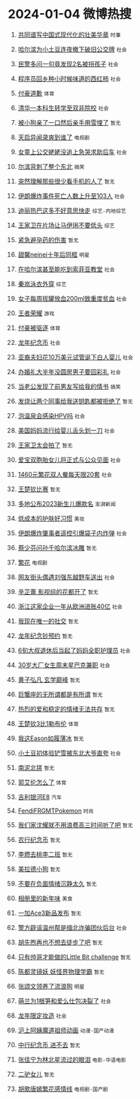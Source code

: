 # 2024-01-04 微博热搜 
1. [共同谱写中国式现代化的壮美华章](https://m.weibo.cn/search?containerid=100103type%3D1%26t%3D10%26q%3D%23%E5%85%B1%E5%90%8C%E8%B0%B1%E5%86%99%E4%B8%AD%E5%9B%BD%E5%BC%8F%E7%8E%B0%E4%BB%A3%E5%8C%96%E7%9A%84%E5%A3%AE%E7%BE%8E%E5%8D%8E%E7%AB%A0%23&stream_entry_id=51&isnewpage=1&extparam=seat%3D1%26cate%3D10103%26stream_entry_id%3D51%26q%3D%2523%25E5%2585%25B1%25E5%2590%258C%25E8%25B0%25B1%25E5%2586%2599%25E4%25B8%25AD%25E5%259B%25BD%25E5%25BC%258F%25E7%258E%25B0%25E4%25BB%25A3%25E5%258C%2596%25E7%259A%2584%25E5%25A3%25AE%25E7%25BE%258E%25E5%258D%258E%25E7%25AB%25A0%2523%26dgr%3D0%26c_type%3D51%26pos%3D0%26filter_type%3Drealtimehot%26display_time%3D1704316809%26pre_seqid%3D170431680978602673266) `时事` 

2. [哈尔滨为小土豆连夜撤下破旧公交牌](https://m.weibo.cn/search?containerid=100103type%3D1%26t%3D10%26q%3D%23%E5%93%88%E5%B0%94%E6%BB%A8%E4%B8%BA%E5%B0%8F%E5%9C%9F%E8%B1%86%E8%BF%9E%E5%A4%9C%E6%92%A4%E4%B8%8B%E7%A0%B4%E6%97%A7%E5%85%AC%E4%BA%A4%E7%89%8C%23&stream_entry_id=31&isnewpage=1&extparam=seat%3D1%26cate%3D5001%26realpos%3D1%26band_rank%3D1%26lcate%3D5001%26stream_entry_id%3D31%26dgr%3D0%26q%3D%2523%25E5%2593%2588%25E5%25B0%2594%25E6%25BB%25A8%25E4%25B8%25BA%25E5%25B0%258F%25E5%259C%259F%25E8%25B1%2586%25E8%25BF%259E%25E5%25A4%259C%25E6%2592%25A4%25E4%25B8%258B%25E7%25A0%25B4%25E6%2597%25A7%25E5%2585%25AC%25E4%25BA%25A4%25E7%2589%258C%2523%26pos%3D0%26c_type%3D31%26flag%3D32768%26filter_type%3Drealtimehot%26display_time%3D1704316809%26pre_seqid%3D170431680978602673266) `社会` 

3. [民警多问一句竟发现2名被拐孩子](https://m.weibo.cn/search?containerid=100103type%3D1%26t%3D10%26q%3D%23%E6%B0%91%E8%AD%A6%E5%A4%9A%E9%97%AE%E4%B8%80%E5%8F%A5%E7%AB%9F%E5%8F%91%E7%8E%B02%E5%90%8D%E8%A2%AB%E6%8B%90%E5%AD%A9%E5%AD%90%23&stream_entry_id=31&isnewpage=1&extparam=seat%3D1%26cate%3D5001%26realpos%3D2%26band_rank%3D2%26lcate%3D5001%26stream_entry_id%3D31%26dgr%3D0%26q%3D%2523%25E6%25B0%2591%25E8%25AD%25A6%25E5%25A4%259A%25E9%2597%25AE%25E4%25B8%2580%25E5%258F%25A5%25E7%25AB%259F%25E5%258F%2591%25E7%258E%25B02%25E5%2590%258D%25E8%25A2%25AB%25E6%258B%2590%25E5%25AD%25A9%25E5%25AD%2590%2523%26pos%3D1%26c_type%3D31%26flag%3D2%26filter_type%3Drealtimehot%26display_time%3D1704316809%26pre_seqid%3D170431680978602673266) `社会` 

4. [程序员回乡种小时候味道的西红柿](https://m.weibo.cn/search?containerid=100103type%3D1%26t%3D10%26q%3D%23%E7%A8%8B%E5%BA%8F%E5%91%98%E5%9B%9E%E4%B9%A1%E7%A7%8D%E5%B0%8F%E6%97%B6%E5%80%99%E5%91%B3%E9%81%93%E7%9A%84%E8%A5%BF%E7%BA%A2%E6%9F%BF%23&stream_entry_id=31&isnewpage=1&extparam=seat%3D1%26cate%3D5001%26realpos%3D3%26band_rank%3D3%26lcate%3D5001%26stream_entry_id%3D31%26dgr%3D0%26q%3D%2523%25E7%25A8%258B%25E5%25BA%258F%25E5%2591%2598%25E5%259B%259E%25E4%25B9%25A1%25E7%25A7%258D%25E5%25B0%258F%25E6%2597%25B6%25E5%2580%2599%25E5%2591%25B3%25E9%2581%2593%25E7%259A%2584%25E8%25A5%25BF%25E7%25BA%25A2%25E6%259F%25BF%2523%26pos%3D2%26c_type%3D31%26flag%3D0%26filter_type%3Drealtimehot%26display_time%3D1704316809%26pre_seqid%3D170431680978602673266) `社会` 

5. [付豪道歉](https://m.weibo.cn/search?containerid=100103type%3D1%26t%3D10%26q%3D%23%E4%BB%98%E8%B1%AA%E9%81%93%E6%AD%89%23&stream_entry_id=31&isnewpage=1&extparam=seat%3D1%26cate%3D5001%26realpos%3D4%26band_rank%3D4%26lcate%3D5001%26stream_entry_id%3D31%26dgr%3D0%26q%3D%2523%25E4%25BB%2598%25E8%25B1%25AA%25E9%2581%2593%25E6%25AD%2589%2523%26pos%3D3%26c_type%3D31%26flag%3D2%26filter_type%3Drealtimehot%26display_time%3D1704316809%26pre_seqid%3D170431680978602673266) `体育` 

6. [清华一本科生转学至双非院校](https://m.weibo.cn/search?containerid=100103type%3D1%26t%3D10%26q%3D%23%E6%B8%85%E5%8D%8E%E4%B8%80%E6%9C%AC%E7%A7%91%E7%94%9F%E8%BD%AC%E5%AD%A6%E8%87%B3%E5%8F%8C%E9%9D%9E%E9%99%A2%E6%A0%A1%23&stream_entry_id=31&isnewpage=1&extparam=seat%3D1%26cate%3D5001%26realpos%3D5%26band_rank%3D5%26lcate%3D5001%26stream_entry_id%3D31%26dgr%3D0%26q%3D%2523%25E6%25B8%2585%25E5%258D%258E%25E4%25B8%2580%25E6%259C%25AC%25E7%25A7%2591%25E7%2594%259F%25E8%25BD%25AC%25E5%25AD%25A6%25E8%2587%25B3%25E5%258F%258C%25E9%259D%259E%25E9%2599%25A2%25E6%25A0%25A1%2523%26pos%3D4%26c_type%3D31%26flag%3D2%26filter_type%3Drealtimehot%26display_time%3D1704316809%26pre_seqid%3D170431680978602673266) `社会` 

7. [被小狗亲了一口然后亲手用雪埋了](https://m.weibo.cn/search?containerid=100103type%3D1%26t%3D10%26q%3D%E8%A2%AB%E5%B0%8F%E7%8B%97%E4%BA%B2%E4%BA%86%E4%B8%80%E5%8F%A3%E7%84%B6%E5%90%8E%E4%BA%B2%E6%89%8B%E7%94%A8%E9%9B%AA%E5%9F%8B%E4%BA%86&stream_entry_id=31&isnewpage=1&extparam=seat%3D1%26cate%3D5001%26realpos%3D6%26band_rank%3D6%26lcate%3D5001%26stream_entry_id%3D31%26dgr%3D0%26q%3D%25E8%25A2%25AB%25E5%25B0%258F%25E7%258B%2597%25E4%25BA%25B2%25E4%25BA%2586%25E4%25B8%2580%25E5%258F%25A3%25E7%2584%25B6%25E5%2590%258E%25E4%25BA%25B2%25E6%2589%258B%25E7%2594%25A8%25E9%259B%25AA%25E5%259F%258B%25E4%25BA%2586%26pos%3D5%26c_type%3D31%26flag%3D2%26filter_type%3Drealtimehot%26display_time%3D1704316809%26pre_seqid%3D170431680978602673266) `暂无` 

8. [天启异闻录爽到谁了](https://m.weibo.cn/search?containerid=100103type%3D1%26t%3D10%26q%3D%23%E5%A4%A9%E5%90%AF%E5%BC%82%E9%97%BB%E5%BD%95%E7%88%BD%E5%88%B0%E8%B0%81%E4%BA%86%23&stream_entry_id=31&isnewpage=1&extparam=seat%3D1%26cate%3D5001%26q%3D%2523%25E5%25A4%25A9%25E5%2590%25AF%25E5%25BC%2582%25E9%2597%25BB%25E5%25BD%2595%25E7%2588%25BD%25E5%2588%25B0%25E8%25B0%2581%25E4%25BA%2586%2523%26band_rank%3D7%26adid%3D218053%26topic_ad%3D1%26lcate%3D5001%26stream_entry_id%3D31%26is_ad_pos%3D1%26dgr%3D0%26c_type%3D31%26pos%3D6%26filter_type%3Drealtimehot%26display_time%3D1704316809%26pre_seqid%3D170431680978602673266) `电视剧` 

9. [女童上公交姥姥没追上急哭求助后车](https://m.weibo.cn/search?containerid=100103type%3D1%26t%3D10%26q%3D%23%E5%A5%B3%E7%AB%A5%E4%B8%8A%E5%85%AC%E4%BA%A4%E5%A7%A5%E5%A7%A5%E6%B2%A1%E8%BF%BD%E4%B8%8A%E6%80%A5%E5%93%AD%E6%B1%82%E5%8A%A9%E5%90%8E%E8%BD%A6%23&stream_entry_id=31&isnewpage=1&extparam=seat%3D1%26cate%3D5001%26realpos%3D7%26band_rank%3D7%26lcate%3D5001%26stream_entry_id%3D31%26dgr%3D0%26q%3D%2523%25E5%25A5%25B3%25E7%25AB%25A5%25E4%25B8%258A%25E5%2585%25AC%25E4%25BA%25A4%25E5%25A7%25A5%25E5%25A7%25A5%25E6%25B2%25A1%25E8%25BF%25BD%25E4%25B8%258A%25E6%2580%25A5%25E5%2593%25AD%25E6%25B1%2582%25E5%258A%25A9%25E5%2590%258E%25E8%25BD%25A6%2523%26pos%3D7%26c_type%3D31%26flag%3D32768%26filter_type%3Drealtimehot%26display_time%3D1704316809%26pre_seqid%3D170431680978602673266) `社会` 

10. [尔滨背刺了整个东北](https://m.weibo.cn/search?containerid=100103type%3D1%26t%3D10%26q%3D%23%E5%B0%94%E6%BB%A8%E8%83%8C%E5%88%BA%E4%BA%86%E6%95%B4%E4%B8%AA%E4%B8%9C%E5%8C%97%23&stream_entry_id=31&isnewpage=1&extparam=seat%3D1%26cate%3D5001%26realpos%3D8%26band_rank%3D8%26lcate%3D5001%26stream_entry_id%3D31%26dgr%3D0%26q%3D%2523%25E5%25B0%2594%25E6%25BB%25A8%25E8%2583%258C%25E5%2588%25BA%25E4%25BA%2586%25E6%2595%25B4%25E4%25B8%25AA%25E4%25B8%259C%25E5%258C%2597%2523%26pos%3D8%26c_type%3D31%26flag%3D2%26filter_type%3Drealtimehot%26display_time%3D1704316809%26pre_seqid%3D170431680978602673266) `搞笑` 

11. [突然理解那些很少看手机的人了](https://m.weibo.cn/search?containerid=100103type%3D1%26t%3D10%26q%3D%E7%AA%81%E7%84%B6%E7%90%86%E8%A7%A3%E9%82%A3%E4%BA%9B%E5%BE%88%E5%B0%91%E7%9C%8B%E6%89%8B%E6%9C%BA%E7%9A%84%E4%BA%BA%E4%BA%86&stream_entry_id=31&isnewpage=1&extparam=seat%3D1%26cate%3D5001%26realpos%3D9%26band_rank%3D9%26lcate%3D5001%26stream_entry_id%3D31%26dgr%3D0%26q%3D%25E7%25AA%2581%25E7%2584%25B6%25E7%2590%2586%25E8%25A7%25A3%25E9%2582%25A3%25E4%25BA%259B%25E5%25BE%2588%25E5%25B0%2591%25E7%259C%258B%25E6%2589%258B%25E6%259C%25BA%25E7%259A%2584%25E4%25BA%25BA%25E4%25BA%2586%26pos%3D9%26c_type%3D31%26flag%3D2%26filter_type%3Drealtimehot%26display_time%3D1704316809%26pre_seqid%3D170431680978602673266) `暂无` 

12. [伊朗爆炸事件死亡人数上升至103人](https://m.weibo.cn/search?containerid=100103type%3D1%26t%3D10%26q%3D%23%E4%BC%8A%E6%9C%97%E7%88%86%E7%82%B8%E4%BA%8B%E4%BB%B6%E6%AD%BB%E4%BA%A1%E4%BA%BA%E6%95%B0%E4%B8%8A%E5%8D%87%E8%87%B3103%E4%BA%BA%23&stream_entry_id=31&isnewpage=1&extparam=seat%3D1%26cate%3D5001%26realpos%3D10%26band_rank%3D10%26lcate%3D5001%26stream_entry_id%3D31%26dgr%3D0%26q%3D%2523%25E4%25BC%258A%25E6%259C%2597%25E7%2588%2586%25E7%2582%25B8%25E4%25BA%258B%25E4%25BB%25B6%25E6%25AD%25BB%25E4%25BA%25A1%25E4%25BA%25BA%25E6%2595%25B0%25E4%25B8%258A%25E5%258D%2587%25E8%2587%25B3103%25E4%25BA%25BA%2523%26pos%3D10%26c_type%3D31%26flag%3D0%26filter_type%3Drealtimehot%26display_time%3D1704316809%26pre_seqid%3D170431680978602673266) `社会` 

13. [迪丽热巴这多不好意思快走](https://m.weibo.cn/search?containerid=100103type%3D1%26t%3D10%26q%3D%E8%BF%AA%E4%B8%BD%E7%83%AD%E5%B7%B4%E8%BF%99%E5%A4%9A%E4%B8%8D%E5%A5%BD%E6%84%8F%E6%80%9D%E5%BF%AB%E8%B5%B0&stream_entry_id=31&isnewpage=1&extparam=seat%3D1%26cate%3D5001%26realpos%3D11%26band_rank%3D11%26lcate%3D5001%26stream_entry_id%3D31%26dgr%3D0%26q%3D%25E8%25BF%25AA%25E4%25B8%25BD%25E7%2583%25AD%25E5%25B7%25B4%25E8%25BF%2599%25E5%25A4%259A%25E4%25B8%258D%25E5%25A5%25BD%25E6%2584%258F%25E6%2580%259D%25E5%25BF%25AB%25E8%25B5%25B0%26pos%3D11%26c_type%3D31%26flag%3D2%26filter_type%3Drealtimehot%26display_time%3D1704316809%26pre_seqid%3D170431680978602673266) `综艺-内地综艺` 

14. [王家卫在片场让马伊琍不要低头](https://m.weibo.cn/search?containerid=100103type%3D1%26t%3D10%26q%3D%23%E7%8E%8B%E5%AE%B6%E5%8D%AB%E5%9C%A8%E7%89%87%E5%9C%BA%E8%AE%A9%E9%A9%AC%E4%BC%8A%E7%90%8D%E4%B8%8D%E8%A6%81%E4%BD%8E%E5%A4%B4%23&stream_entry_id=31&isnewpage=1&extparam=seat%3D1%26cate%3D5001%26realpos%3D12%26band_rank%3D12%26lcate%3D5001%26stream_entry_id%3D31%26dgr%3D0%26q%3D%2523%25E7%258E%258B%25E5%25AE%25B6%25E5%258D%25AB%25E5%259C%25A8%25E7%2589%2587%25E5%259C%25BA%25E8%25AE%25A9%25E9%25A9%25AC%25E4%25BC%258A%25E7%2590%258D%25E4%25B8%258D%25E8%25A6%2581%25E4%25BD%258E%25E5%25A4%25B4%2523%26pos%3D12%26c_type%3D31%26flag%3D0%26filter_type%3Drealtimehot%26display_time%3D1704316809%26pre_seqid%3D170431680978602673266) `综艺` 

15. [紧急避孕药的伤害](https://m.weibo.cn/search?containerid=100103type%3D1%26t%3D10%26q%3D%E7%B4%A7%E6%80%A5%E9%81%BF%E5%AD%95%E8%8D%AF%E7%9A%84%E4%BC%A4%E5%AE%B3&stream_entry_id=31&isnewpage=1&extparam=seat%3D1%26cate%3D5001%26realpos%3D13%26band_rank%3D13%26lcate%3D5001%26stream_entry_id%3D31%26dgr%3D0%26q%3D%25E7%25B4%25A7%25E6%2580%25A5%25E9%2581%25BF%25E5%25AD%2595%25E8%258D%25AF%25E7%259A%2584%25E4%25BC%25A4%25E5%25AE%25B3%26pos%3D13%26c_type%3D31%26flag%3D0%26filter_type%3Drealtimehot%26display_time%3D1704316809%26pre_seqid%3D170431680978602673266) `暂无` 

16. [甜馨neinei十年后同框](https://m.weibo.cn/search?containerid=100103type%3D1%26t%3D10%26q%3D%23%E7%94%9C%E9%A6%A8neinei%E5%8D%81%E5%B9%B4%E5%90%8E%E5%90%8C%E6%A1%86%23&stream_entry_id=31&isnewpage=1&extparam=seat%3D1%26cate%3D5001%26realpos%3D14%26band_rank%3D14%26lcate%3D5001%26stream_entry_id%3D31%26dgr%3D0%26q%3D%2523%25E7%2594%259C%25E9%25A6%25A8neinei%25E5%258D%2581%25E5%25B9%25B4%25E5%2590%258E%25E5%2590%258C%25E6%25A1%2586%2523%26pos%3D14%26c_type%3D31%26flag%3D0%26filter_type%3Drealtimehot%26display_time%3D1704316809%26pre_seqid%3D170431680978602673266) `明星` 

17. [在哈尔滨甚至能吃到索菲亚教堂](https://m.weibo.cn/search?containerid=100103type%3D1%26t%3D10%26q%3D%23%E5%9C%A8%E5%93%88%E5%B0%94%E6%BB%A8%E7%94%9A%E8%87%B3%E8%83%BD%E5%90%83%E5%88%B0%E7%B4%A2%E8%8F%B2%E4%BA%9A%E6%95%99%E5%A0%82%23&stream_entry_id=31&isnewpage=1&extparam=seat%3D1%26cate%3D5001%26realpos%3D15%26band_rank%3D15%26lcate%3D5001%26stream_entry_id%3D31%26dgr%3D0%26q%3D%2523%25E5%259C%25A8%25E5%2593%2588%25E5%25B0%2594%25E6%25BB%25A8%25E7%2594%259A%25E8%2587%25B3%25E8%2583%25BD%25E5%2590%2583%25E5%2588%25B0%25E7%25B4%25A2%25E8%258F%25B2%25E4%25BA%259A%25E6%2595%2599%25E5%25A0%2582%2523%26pos%3D15%26c_type%3D31%26flag%3D0%26filter_type%3Drealtimehot%26display_time%3D1704316809%26pre_seqid%3D170431680978602673266) `社会` 

18. [秦岚泳衣外穿](https://m.weibo.cn/search?containerid=100103type%3D1%26t%3D10%26q%3D%23%E7%A7%A6%E5%B2%9A%E6%B3%B3%E8%A1%A3%E5%A4%96%E7%A9%BF%23&stream_entry_id=31&isnewpage=1&extparam=seat%3D1%26cate%3D5001%26realpos%3D16%26band_rank%3D16%26lcate%3D5001%26stream_entry_id%3D31%26dgr%3D0%26q%3D%2523%25E7%25A7%25A6%25E5%25B2%259A%25E6%25B3%25B3%25E8%25A1%25A3%25E5%25A4%2596%25E7%25A9%25BF%2523%26pos%3D16%26c_type%3D31%26flag%3D0%26filter_type%3Drealtimehot%26display_time%3D1704316809%26pre_seqid%3D170431680978602673266) `综艺` 

19. [女子每周拔罐放血200ml致重度贫血](https://m.weibo.cn/search?containerid=100103type%3D1%26t%3D10%26q%3D%23%E5%A5%B3%E5%AD%90%E6%AF%8F%E5%91%A8%E6%8B%94%E7%BD%90%E6%94%BE%E8%A1%80200ml%E8%87%B4%E9%87%8D%E5%BA%A6%E8%B4%AB%E8%A1%80%23&stream_entry_id=31&isnewpage=1&extparam=seat%3D1%26cate%3D5001%26realpos%3D17%26band_rank%3D17%26lcate%3D5001%26stream_entry_id%3D31%26dgr%3D0%26q%3D%2523%25E5%25A5%25B3%25E5%25AD%2590%25E6%25AF%258F%25E5%2591%25A8%25E6%258B%2594%25E7%25BD%2590%25E6%2594%25BE%25E8%25A1%2580200ml%25E8%2587%25B4%25E9%2587%258D%25E5%25BA%25A6%25E8%25B4%25AB%25E8%25A1%2580%2523%26pos%3D17%26c_type%3D31%26flag%3D0%26filter_type%3Drealtimehot%26display_time%3D1704316809%26pre_seqid%3D170431680978602673266) `社会` 

20. [王者荣耀](https://m.weibo.cn/search?containerid=100103type%3D1%26t%3D10%26q%3D%E7%8E%8B%E8%80%85%E8%8D%A3%E8%80%80&stream_entry_id=31&isnewpage=1&extparam=seat%3D1%26cate%3D5001%26realpos%3D18%26band_rank%3D18%26lcate%3D5001%26stream_entry_id%3D31%26dgr%3D0%26q%3D%25E7%258E%258B%25E8%2580%2585%25E8%258D%25A3%25E8%2580%2580%26pos%3D18%26c_type%3D31%26flag%3D0%26filter_type%3Drealtimehot%26display_time%3D1704316809%26pre_seqid%3D170431680978602673266) `游戏` 

21. [付豪被驱逐](https://m.weibo.cn/search?containerid=100103type%3D1%26t%3D10%26q%3D%23%E4%BB%98%E8%B1%AA%E8%A2%AB%E9%A9%B1%E9%80%90%23&stream_entry_id=31&isnewpage=1&extparam=seat%3D1%26cate%3D5001%26realpos%3D19%26band_rank%3D19%26lcate%3D5001%26stream_entry_id%3D31%26dgr%3D0%26q%3D%2523%25E4%25BB%2598%25E8%25B1%25AA%25E8%25A2%25AB%25E9%25A9%25B1%25E9%2580%2590%2523%26pos%3D19%26c_type%3D31%26flag%3D0%26filter_type%3Drealtimehot%26display_time%3D1704316809%26pre_seqid%3D170431680978602673266) `体育` 

22. [龙年纪念币](https://m.weibo.cn/search?containerid=100103type%3D1%26t%3D10%26q%3D%E9%BE%99%E5%B9%B4%E7%BA%AA%E5%BF%B5%E5%B8%81&stream_entry_id=31&isnewpage=1&extparam=seat%3D1%26cate%3D5001%26realpos%3D20%26band_rank%3D20%26lcate%3D5001%26stream_entry_id%3D31%26dgr%3D0%26q%3D%25E9%25BE%2599%25E5%25B9%25B4%25E7%25BA%25AA%25E5%25BF%25B5%25E5%25B8%2581%26pos%3D20%26c_type%3D31%26flag%3D0%26filter_type%3Drealtimehot%26display_time%3D1704316809%26pre_seqid%3D170431680978602673266) `社会` 

23. [亚裔夫妇花10万美元试管诞下白人婴儿](https://m.weibo.cn/search?containerid=100103type%3D1%26t%3D10%26q%3D%23%E4%BA%9A%E8%A3%94%E5%A4%AB%E5%A6%87%E8%8A%B110%E4%B8%87%E7%BE%8E%E5%85%83%E8%AF%95%E7%AE%A1%E8%AF%9E%E4%B8%8B%E7%99%BD%E4%BA%BA%E5%A9%B4%E5%84%BF%23&stream_entry_id=31&isnewpage=1&extparam=seat%3D1%26cate%3D5001%26realpos%3D21%26band_rank%3D21%26lcate%3D5001%26stream_entry_id%3D31%26dgr%3D0%26q%3D%2523%25E4%25BA%259A%25E8%25A3%2594%25E5%25A4%25AB%25E5%25A6%2587%25E8%258A%25B110%25E4%25B8%2587%25E7%25BE%258E%25E5%2585%2583%25E8%25AF%2595%25E7%25AE%25A1%25E8%25AF%259E%25E4%25B8%258B%25E7%2599%25BD%25E4%25BA%25BA%25E5%25A9%25B4%25E5%2584%25BF%2523%26pos%3D21%26c_type%3D31%26flag%3D0%26filter_type%3Drealtimehot%26display_time%3D1704316809%26pre_seqid%3D170431680978602673266) `社会` 

24. [办婚礼大半年没圆房男子要回彩礼](https://m.weibo.cn/search?containerid=100103type%3D1%26t%3D10%26q%3D%23%E5%8A%9E%E5%A9%9A%E7%A4%BC%E5%A4%A7%E5%8D%8A%E5%B9%B4%E6%B2%A1%E5%9C%86%E6%88%BF%E7%94%B7%E5%AD%90%E8%A6%81%E5%9B%9E%E5%BD%A9%E7%A4%BC%23&stream_entry_id=31&isnewpage=1&extparam=seat%3D1%26cate%3D5001%26realpos%3D22%26band_rank%3D22%26lcate%3D5001%26stream_entry_id%3D31%26dgr%3D0%26q%3D%2523%25E5%258A%259E%25E5%25A9%259A%25E7%25A4%25BC%25E5%25A4%25A7%25E5%258D%258A%25E5%25B9%25B4%25E6%25B2%25A1%25E5%259C%2586%25E6%2588%25BF%25E7%2594%25B7%25E5%25AD%2590%25E8%25A6%2581%25E5%259B%259E%25E5%25BD%25A9%25E7%25A4%25BC%2523%26pos%3D22%26c_type%3D31%26flag%3D1%26filter_type%3Drealtimehot%26display_time%3D1704316809%26pre_seqid%3D170431680978602673266) `社会` 

25. [当老公发现了前男友写给我的情书](https://m.weibo.cn/search?containerid=100103type%3D1%26t%3D10%26q%3D%23%E5%BD%93%E8%80%81%E5%85%AC%E5%8F%91%E7%8E%B0%E4%BA%86%E5%89%8D%E7%94%B7%E5%8F%8B%E5%86%99%E7%BB%99%E6%88%91%E7%9A%84%E6%83%85%E4%B9%A6%23&stream_entry_id=31&isnewpage=1&extparam=seat%3D1%26cate%3D5001%26realpos%3D23%26band_rank%3D23%26lcate%3D5001%26stream_entry_id%3D31%26dgr%3D0%26q%3D%2523%25E5%25BD%2593%25E8%2580%2581%25E5%2585%25AC%25E5%258F%2591%25E7%258E%25B0%25E4%25BA%2586%25E5%2589%258D%25E7%2594%25B7%25E5%258F%258B%25E5%2586%2599%25E7%25BB%2599%25E6%2588%2591%25E7%259A%2584%25E6%2583%2585%25E4%25B9%25A6%2523%26pos%3D23%26c_type%3D31%26flag%3D0%26filter_type%3Drealtimehot%26display_time%3D1704316809%26pre_seqid%3D170431680978602673266) `搞笑` 

26. [发烧让两个同事给我送钥匙都被拒绝了](https://m.weibo.cn/search?containerid=100103type%3D1%26t%3D10%26q%3D%E5%8F%91%E7%83%A7%E8%AE%A9%E4%B8%A4%E4%B8%AA%E5%90%8C%E4%BA%8B%E7%BB%99%E6%88%91%E9%80%81%E9%92%A5%E5%8C%99%E9%83%BD%E8%A2%AB%E6%8B%92%E7%BB%9D%E4%BA%86&stream_entry_id=31&isnewpage=1&extparam=seat%3D1%26cate%3D5001%26realpos%3D24%26band_rank%3D24%26lcate%3D5001%26stream_entry_id%3D31%26dgr%3D0%26q%3D%25E5%258F%2591%25E7%2583%25A7%25E8%25AE%25A9%25E4%25B8%25A4%25E4%25B8%25AA%25E5%2590%258C%25E4%25BA%258B%25E7%25BB%2599%25E6%2588%2591%25E9%2580%2581%25E9%2592%25A5%25E5%258C%2599%25E9%2583%25BD%25E8%25A2%25AB%25E6%258B%2592%25E7%25BB%259D%25E4%25BA%2586%26pos%3D24%26c_type%3D31%26flag%3D0%26filter_type%3Drealtimehot%26display_time%3D1704316809%26pre_seqid%3D170431680978602673266) `暂无` 

27. [泡温泉会感染HPV吗](https://m.weibo.cn/search?containerid=100103type%3D1%26t%3D10%26q%3D%23%E6%B3%A1%E6%B8%A9%E6%B3%89%E4%BC%9A%E6%84%9F%E6%9F%93HPV%E5%90%97%23&stream_entry_id=31&isnewpage=1&extparam=seat%3D1%26cate%3D5001%26realpos%3D25%26band_rank%3D25%26lcate%3D5001%26stream_entry_id%3D31%26dgr%3D0%26q%3D%2523%25E6%25B3%25A1%25E6%25B8%25A9%25E6%25B3%2589%25E4%25BC%259A%25E6%2584%259F%25E6%259F%2593HPV%25E5%2590%2597%2523%26pos%3D25%26c_type%3D31%26flag%3D0%26filter_type%3Drealtimehot%26display_time%3D1704316809%26pre_seqid%3D170431680978602673266) `社会` 

28. [美国妈妈流行给婴儿舌头划一刀](https://m.weibo.cn/search?containerid=100103type%3D1%26t%3D10%26q%3D%23%E7%BE%8E%E5%9B%BD%E5%A6%88%E5%A6%88%E6%B5%81%E8%A1%8C%E7%BB%99%E5%A9%B4%E5%84%BF%E8%88%8C%E5%A4%B4%E5%88%92%E4%B8%80%E5%88%80%23&stream_entry_id=31&isnewpage=1&extparam=seat%3D1%26cate%3D5001%26realpos%3D26%26band_rank%3D26%26lcate%3D5001%26stream_entry_id%3D31%26dgr%3D0%26q%3D%2523%25E7%25BE%258E%25E5%259B%25BD%25E5%25A6%2588%25E5%25A6%2588%25E6%25B5%2581%25E8%25A1%258C%25E7%25BB%2599%25E5%25A9%25B4%25E5%2584%25BF%25E8%2588%258C%25E5%25A4%25B4%25E5%2588%2592%25E4%25B8%2580%25E5%2588%2580%2523%26pos%3D26%26c_type%3D31%26flag%3D0%26filter_type%3Drealtimehot%26display_time%3D1704316809%26pre_seqid%3D170431680978602673266) `社会` 

29. [王家卫太会拍了](https://m.weibo.cn/search?containerid=100103type%3D1%26t%3D10%26q%3D%E7%8E%8B%E5%AE%B6%E5%8D%AB%E5%A4%AA%E4%BC%9A%E6%8B%8D%E4%BA%86&stream_entry_id=31&isnewpage=1&extparam=seat%3D1%26cate%3D5001%26realpos%3D27%26band_rank%3D27%26lcate%3D5001%26stream_entry_id%3D31%26dgr%3D0%26q%3D%25E7%258E%258B%25E5%25AE%25B6%25E5%258D%25AB%25E5%25A4%25AA%25E4%25BC%259A%25E6%258B%258D%25E4%25BA%2586%26pos%3D27%26c_type%3D31%26flag%3D0%26filter_type%3Drealtimehot%26display_time%3D1704316809%26pre_seqid%3D170431680978602673266) `暂无` 

30. [爱宝双胞胎女儿将正式与公众见面](https://m.weibo.cn/search?containerid=100103type%3D1%26t%3D10%26q%3D%23%E7%88%B1%E5%AE%9D%E5%8F%8C%E8%83%9E%E8%83%8E%E5%A5%B3%E5%84%BF%E5%B0%86%E6%AD%A3%E5%BC%8F%E4%B8%8E%E5%85%AC%E4%BC%97%E8%A7%81%E9%9D%A2%23&stream_entry_id=31&isnewpage=1&extparam=seat%3D1%26cate%3D5001%26realpos%3D28%26band_rank%3D28%26lcate%3D5001%26stream_entry_id%3D31%26dgr%3D0%26q%3D%2523%25E7%2588%25B1%25E5%25AE%259D%25E5%258F%258C%25E8%2583%259E%25E8%2583%258E%25E5%25A5%25B3%25E5%2584%25BF%25E5%25B0%2586%25E6%25AD%25A3%25E5%25BC%258F%25E4%25B8%258E%25E5%2585%25AC%25E4%25BC%2597%25E8%25A7%2581%25E9%259D%25A2%2523%26pos%3D28%26c_type%3D31%26flag%3D32768%26filter_type%3Drealtimehot%26display_time%3D1704316809%26pre_seqid%3D170431680978602673266) `社会` 

31. [1460元繁花双人餐每天限20套](https://m.weibo.cn/search?containerid=100103type%3D1%26t%3D10%26q%3D%231460%E5%85%83%E7%B9%81%E8%8A%B1%E5%8F%8C%E4%BA%BA%E9%A4%90%E6%AF%8F%E5%A4%A9%E9%99%9020%E5%A5%97%23&stream_entry_id=31&isnewpage=1&extparam=seat%3D1%26cate%3D5001%26realpos%3D29%26band_rank%3D29%26lcate%3D5001%26stream_entry_id%3D31%26dgr%3D0%26q%3D%25231460%25E5%2585%2583%25E7%25B9%2581%25E8%258A%25B1%25E5%258F%258C%25E4%25BA%25BA%25E9%25A4%2590%25E6%25AF%258F%25E5%25A4%25A9%25E9%2599%259020%25E5%25A5%2597%2523%26pos%3D29%26c_type%3D31%26flag%3D0%26filter_type%3Drealtimehot%26display_time%3D1704316809%26pre_seqid%3D170431680978602673266) `社会` 

32. [王楚钦比赛](https://m.weibo.cn/search?containerid=100103type%3D1%26t%3D10%26q%3D%E7%8E%8B%E6%A5%9A%E9%92%A6%E6%AF%94%E8%B5%9B&stream_entry_id=31&isnewpage=1&extparam=seat%3D1%26cate%3D5001%26realpos%3D30%26band_rank%3D30%26lcate%3D5001%26stream_entry_id%3D31%26dgr%3D0%26q%3D%25E7%258E%258B%25E6%25A5%259A%25E9%2592%25A6%25E6%25AF%2594%25E8%25B5%259B%26pos%3D30%26c_type%3D31%26flag%3D0%26filter_type%3Drealtimehot%26display_time%3D1704316809%26pre_seqid%3D170431680978602673266) `暂无` 

33. [多地公布2023新生儿爆款名](https://m.weibo.cn/search?containerid=100103type%3D1%26t%3D10%26q%3D%E5%A4%9A%E5%9C%B0%E5%85%AC%E5%B8%832023%E6%96%B0%E7%94%9F%E5%84%BF%E7%88%86%E6%AC%BE%E5%90%8D&stream_entry_id=31&isnewpage=1&extparam=seat%3D1%26cate%3D5001%26realpos%3D31%26band_rank%3D31%26lcate%3D5001%26stream_entry_id%3D31%26dgr%3D0%26q%3D%25E5%25A4%259A%25E5%259C%25B0%25E5%2585%25AC%25E5%25B8%25832023%25E6%2596%25B0%25E7%2594%259F%25E5%2584%25BF%25E7%2588%2586%25E6%25AC%25BE%25E5%2590%258D%26pos%3D31%26c_type%3D31%26flag%3D1%26filter_type%3Drealtimehot%26display_time%3D1704316809%26pre_seqid%3D170431680978602673266) `澎湃新闻` 

34. [低成本的护肤好习惯](https://m.weibo.cn/search?containerid=100103type%3D1%26t%3D10%26q%3D%23%E4%BD%8E%E6%88%90%E6%9C%AC%E7%9A%84%E6%8A%A4%E8%82%A4%E5%A5%BD%E4%B9%A0%E6%83%AF%23&stream_entry_id=31&isnewpage=1&extparam=seat%3D1%26cate%3D5001%26realpos%3D32%26band_rank%3D32%26lcate%3D5001%26stream_entry_id%3D31%26dgr%3D0%26q%3D%2523%25E4%25BD%258E%25E6%2588%2590%25E6%259C%25AC%25E7%259A%2584%25E6%258A%25A4%25E8%2582%25A4%25E5%25A5%25BD%25E4%25B9%25A0%25E6%2583%25AF%2523%26pos%3D32%26c_type%3D31%26flag%3D0%26filter_type%3Drealtimehot%26display_time%3D1704316809%26pre_seqid%3D170431680978602673266) `美妆` 

35. [伊朗爆炸肇事者遥控引爆袋子内炸弹](https://m.weibo.cn/search?containerid=100103type%3D1%26t%3D10%26q%3D%23%E4%BC%8A%E6%9C%97%E7%88%86%E7%82%B8%E8%82%87%E4%BA%8B%E8%80%85%E9%81%A5%E6%8E%A7%E5%BC%95%E7%88%86%E8%A2%8B%E5%AD%90%E5%86%85%E7%82%B8%E5%BC%B9%23&stream_entry_id=31&isnewpage=1&extparam=seat%3D1%26cate%3D5001%26realpos%3D33%26band_rank%3D33%26lcate%3D5001%26stream_entry_id%3D31%26dgr%3D0%26q%3D%2523%25E4%25BC%258A%25E6%259C%2597%25E7%2588%2586%25E7%2582%25B8%25E8%2582%2587%25E4%25BA%258B%25E8%2580%2585%25E9%2581%25A5%25E6%258E%25A7%25E5%25BC%2595%25E7%2588%2586%25E8%25A2%258B%25E5%25AD%2590%25E5%2586%2585%25E7%2582%25B8%25E5%25BC%25B9%2523%26pos%3D33%26c_type%3D31%26flag%3D0%26filter_type%3Drealtimehot%26display_time%3D1704316809%26pre_seqid%3D170431680978602673266) `社会` 

36. [蔡少芬问孙千哈尔滨冰雕](https://m.weibo.cn/search?containerid=100103type%3D1%26t%3D10%26q%3D%E8%94%A1%E5%B0%91%E8%8A%AC%E9%97%AE%E5%AD%99%E5%8D%83%E5%93%88%E5%B0%94%E6%BB%A8%E5%86%B0%E9%9B%95&stream_entry_id=31&isnewpage=1&extparam=seat%3D1%26cate%3D5001%26realpos%3D34%26band_rank%3D34%26lcate%3D5001%26stream_entry_id%3D31%26dgr%3D0%26q%3D%25E8%2594%25A1%25E5%25B0%2591%25E8%258A%25AC%25E9%2597%25AE%25E5%25AD%2599%25E5%258D%2583%25E5%2593%2588%25E5%25B0%2594%25E6%25BB%25A8%25E5%2586%25B0%25E9%259B%2595%26pos%3D34%26c_type%3D31%26flag%3D0%26filter_type%3Drealtimehot%26display_time%3D1704316809%26pre_seqid%3D170431680978602673266) `暂无` 

37. [繁花](https://m.weibo.cn/search?containerid=100103type%3D1%26t%3D10%26q%3D%E7%B9%81%E8%8A%B1&stream_entry_id=31&isnewpage=1&extparam=seat%3D1%26cate%3D5001%26realpos%3D35%26band_rank%3D35%26lcate%3D5001%26stream_entry_id%3D31%26dgr%3D0%26q%3D%25E7%25B9%2581%25E8%258A%25B1%26pos%3D35%26c_type%3D31%26flag%3D0%26filter_type%3Drealtimehot%26display_time%3D1704316809%26pre_seqid%3D170431680978602673266) `电视剧` 

38. [网友街头偶遇刘强东越野车送出](https://m.weibo.cn/search?containerid=100103type%3D1%26t%3D10%26q%3D%23%E7%BD%91%E5%8F%8B%E8%A1%97%E5%A4%B4%E5%81%B6%E9%81%87%E5%88%98%E5%BC%BA%E4%B8%9C%E8%B6%8A%E9%87%8E%E8%BD%A6%E9%80%81%E5%87%BA%23&stream_entry_id=31&isnewpage=1&extparam=seat%3D1%26cate%3D5001%26realpos%3D36%26band_rank%3D36%26lcate%3D5001%26stream_entry_id%3D31%26dgr%3D0%26q%3D%2523%25E7%25BD%2591%25E5%258F%258B%25E8%25A1%2597%25E5%25A4%25B4%25E5%2581%25B6%25E9%2581%2587%25E5%2588%2598%25E5%25BC%25BA%25E4%25B8%259C%25E8%25B6%258A%25E9%2587%258E%25E8%25BD%25A6%25E9%2580%2581%25E5%2587%25BA%2523%26pos%3D36%26c_type%3D31%26flag%3D0%26filter_type%3Drealtimehot%26display_time%3D1704316809%26pre_seqid%3D170431680978602673266) `社会` 

39. [辛芷蕾 影视综的花都开了](https://m.weibo.cn/search?containerid=100103type%3D1%26t%3D10%26q%3D%E8%BE%9B%E8%8A%B7%E8%95%BE+%E5%BD%B1%E8%A7%86%E7%BB%BC%E7%9A%84%E8%8A%B1%E9%83%BD%E5%BC%80%E4%BA%86&stream_entry_id=31&isnewpage=1&extparam=seat%3D1%26cate%3D5001%26realpos%3D37%26band_rank%3D37%26lcate%3D5001%26stream_entry_id%3D31%26dgr%3D0%26q%3D%25E8%25BE%259B%25E8%258A%25B7%25E8%2595%25BE%2520%25E5%25BD%25B1%25E8%25A7%2586%25E7%25BB%25BC%25E7%259A%2584%25E8%258A%25B1%25E9%2583%25BD%25E5%25BC%2580%25E4%25BA%2586%26pos%3D37%26c_type%3D31%26flag%3D0%26filter_type%3Drealtimehot%26display_time%3D1704316809%26pre_seqid%3D170431680978602673266) `暂无` 

40. [浙江这家企业一年从欧洲进账40亿](https://m.weibo.cn/search?containerid=100103type%3D1%26t%3D10%26q%3D%23%E6%B5%99%E6%B1%9F%E8%BF%99%E5%AE%B6%E4%BC%81%E4%B8%9A%E4%B8%80%E5%B9%B4%E4%BB%8E%E6%AC%A7%E6%B4%B2%E8%BF%9B%E8%B4%A640%E4%BA%BF%23&stream_entry_id=31&isnewpage=1&extparam=seat%3D1%26cate%3D5001%26realpos%3D38%26band_rank%3D38%26lcate%3D5001%26stream_entry_id%3D31%26dgr%3D0%26q%3D%2523%25E6%25B5%2599%25E6%25B1%259F%25E8%25BF%2599%25E5%25AE%25B6%25E4%25BC%2581%25E4%25B8%259A%25E4%25B8%2580%25E5%25B9%25B4%25E4%25BB%258E%25E6%25AC%25A7%25E6%25B4%25B2%25E8%25BF%259B%25E8%25B4%25A640%25E4%25BA%25BF%2523%26pos%3D38%26c_type%3D31%26flag%3D32768%26filter_type%3Drealtimehot%26display_time%3D1704316809%26pre_seqid%3D170431680978602673266) `社会` 

41. [我现在唯一的社交](https://m.weibo.cn/search?containerid=100103type%3D1%26t%3D10%26q%3D%E6%88%91%E7%8E%B0%E5%9C%A8%E5%94%AF%E4%B8%80%E7%9A%84%E7%A4%BE%E4%BA%A4&stream_entry_id=31&isnewpage=1&extparam=seat%3D1%26cate%3D5001%26realpos%3D39%26band_rank%3D39%26lcate%3D5001%26stream_entry_id%3D31%26dgr%3D0%26q%3D%25E6%2588%2591%25E7%258E%25B0%25E5%259C%25A8%25E5%2594%25AF%25E4%25B8%2580%25E7%259A%2584%25E7%25A4%25BE%25E4%25BA%25A4%26pos%3D39%26c_type%3D31%26flag%3D0%26filter_type%3Drealtimehot%26display_time%3D1704316809%26pre_seqid%3D170431680978602673266) `暂无` 

42. [龙年纪念钞预约](https://m.weibo.cn/search?containerid=100103type%3D1%26t%3D10%26q%3D%E9%BE%99%E5%B9%B4%E7%BA%AA%E5%BF%B5%E9%92%9E%E9%A2%84%E7%BA%A6&stream_entry_id=31&isnewpage=1&extparam=seat%3D1%26cate%3D5001%26realpos%3D40%26band_rank%3D40%26lcate%3D5001%26stream_entry_id%3D31%26dgr%3D0%26q%3D%25E9%25BE%2599%25E5%25B9%25B4%25E7%25BA%25AA%25E5%25BF%25B5%25E9%2592%259E%25E9%25A2%2584%25E7%25BA%25A6%26pos%3D40%26c_type%3D31%26flag%3D0%26filter_type%3Drealtimehot%26display_time%3D1704316809%26pre_seqid%3D170431680978602673266) `暂无` 

43. [6旬大叔退休后当起了妈妈全职护理员](https://m.weibo.cn/search?containerid=100103type%3D1%26t%3D10%26q%3D%236%E6%97%AC%E5%A4%A7%E5%8F%94%E9%80%80%E4%BC%91%E5%90%8E%E5%BD%93%E8%B5%B7%E4%BA%86%E5%A6%88%E5%A6%88%E5%85%A8%E8%81%8C%E6%8A%A4%E7%90%86%E5%91%98%23&stream_entry_id=31&isnewpage=1&extparam=seat%3D1%26cate%3D5001%26realpos%3D41%26band_rank%3D41%26lcate%3D5001%26stream_entry_id%3D31%26dgr%3D0%26q%3D%25236%25E6%2597%25AC%25E5%25A4%25A7%25E5%258F%2594%25E9%2580%2580%25E4%25BC%2591%25E5%2590%258E%25E5%25BD%2593%25E8%25B5%25B7%25E4%25BA%2586%25E5%25A6%2588%25E5%25A6%2588%25E5%2585%25A8%25E8%2581%258C%25E6%258A%25A4%25E7%2590%2586%25E5%2591%2598%2523%26pos%3D41%26c_type%3D31%26flag%3D32768%26filter_type%3Drealtimehot%26display_time%3D1704316809%26pre_seqid%3D170431680978602673266) `社会` 

44. [30岁大厂女生周末星巴克兼职](https://m.weibo.cn/search?containerid=100103type%3D1%26t%3D10%26q%3D%2330%E5%B2%81%E5%A4%A7%E5%8E%82%E5%A5%B3%E7%94%9F%E5%91%A8%E6%9C%AB%E6%98%9F%E5%B7%B4%E5%85%8B%E5%85%BC%E8%81%8C%23&stream_entry_id=31&isnewpage=1&extparam=seat%3D1%26cate%3D5001%26realpos%3D42%26band_rank%3D42%26lcate%3D5001%26stream_entry_id%3D31%26dgr%3D0%26q%3D%252330%25E5%25B2%2581%25E5%25A4%25A7%25E5%258E%2582%25E5%25A5%25B3%25E7%2594%259F%25E5%2591%25A8%25E6%259C%25AB%25E6%2598%259F%25E5%25B7%25B4%25E5%2585%258B%25E5%2585%25BC%25E8%2581%258C%2523%26pos%3D42%26c_type%3D31%26flag%3D0%26filter_type%3Drealtimehot%26display_time%3D1704316809%26pre_seqid%3D170431680978602673266) `社会` 

45. [黄子弘凡 玄学巅峰](https://m.weibo.cn/search?containerid=100103type%3D1%26t%3D10%26q%3D%E9%BB%84%E5%AD%90%E5%BC%98%E5%87%A1+%E7%8E%84%E5%AD%A6%E5%B7%85%E5%B3%B0&stream_entry_id=31&isnewpage=1&extparam=seat%3D1%26cate%3D5001%26realpos%3D43%26band_rank%3D43%26lcate%3D5001%26stream_entry_id%3D31%26dgr%3D0%26q%3D%25E9%25BB%2584%25E5%25AD%2590%25E5%25BC%2598%25E5%2587%25A1%2520%25E7%258E%2584%25E5%25AD%25A6%25E5%25B7%2585%25E5%25B3%25B0%26pos%3D43%26c_type%3D31%26flag%3D0%26filter_type%3Drealtimehot%26display_time%3D1704316809%26pre_seqid%3D170431680978602673266) `暂无` 

46. [巨蟹座的无所谓都是有所谓](https://m.weibo.cn/search?containerid=100103type%3D1%26t%3D10%26q%3D%E5%B7%A8%E8%9F%B9%E5%BA%A7%E7%9A%84%E6%97%A0%E6%89%80%E8%B0%93%E9%83%BD%E6%98%AF%E6%9C%89%E6%89%80%E8%B0%93&stream_entry_id=31&isnewpage=1&extparam=seat%3D1%26cate%3D5001%26realpos%3D44%26band_rank%3D44%26lcate%3D5001%26stream_entry_id%3D31%26dgr%3D0%26q%3D%25E5%25B7%25A8%25E8%259F%25B9%25E5%25BA%25A7%25E7%259A%2584%25E6%2597%25A0%25E6%2589%2580%25E8%25B0%2593%25E9%2583%25BD%25E6%2598%25AF%25E6%259C%2589%25E6%2589%2580%25E8%25B0%2593%26pos%3D44%26c_type%3D31%26flag%3D0%26filter_type%3Drealtimehot%26display_time%3D1704316809%26pre_seqid%3D170431680978602673266) `暂无` 

47. [热烈的爱和稳定的情绪无法共存](https://m.weibo.cn/search?containerid=100103type%3D1%26t%3D10%26q%3D%E7%83%AD%E7%83%88%E7%9A%84%E7%88%B1%E5%92%8C%E7%A8%B3%E5%AE%9A%E7%9A%84%E6%83%85%E7%BB%AA%E6%97%A0%E6%B3%95%E5%85%B1%E5%AD%98&stream_entry_id=31&isnewpage=1&extparam=seat%3D1%26cate%3D5001%26realpos%3D45%26band_rank%3D45%26lcate%3D5001%26stream_entry_id%3D31%26dgr%3D0%26q%3D%25E7%2583%25AD%25E7%2583%2588%25E7%259A%2584%25E7%2588%25B1%25E5%2592%258C%25E7%25A8%25B3%25E5%25AE%259A%25E7%259A%2584%25E6%2583%2585%25E7%25BB%25AA%25E6%2597%25A0%25E6%25B3%2595%25E5%2585%25B1%25E5%25AD%2598%26pos%3D45%26c_type%3D31%26flag%3D0%26filter_type%3Drealtimehot%26display_time%3D1704316809%26pre_seqid%3D170431680978602673266) `暂无` 

48. [王楚钦3比1勒布伦](https://m.weibo.cn/search?containerid=100103type%3D1%26t%3D10%26q%3D%23%E7%8E%8B%E6%A5%9A%E9%92%A63%E6%AF%941%E5%8B%92%E5%B8%83%E4%BC%A6%23&stream_entry_id=31&isnewpage=1&extparam=seat%3D1%26cate%3D5001%26realpos%3D46%26band_rank%3D46%26lcate%3D5001%26stream_entry_id%3D31%26dgr%3D0%26q%3D%2523%25E7%258E%258B%25E6%25A5%259A%25E9%2592%25A63%25E6%25AF%25941%25E5%258B%2592%25E5%25B8%2583%25E4%25BC%25A6%2523%26pos%3D46%26c_type%3D31%26flag%3D0%26filter_type%3Drealtimehot%26display_time%3D1704316809%26pre_seqid%3D170431680978602673266) `体育` 

49. [我这Eason如履薄冰](https://m.weibo.cn/search?containerid=100103type%3D1%26t%3D10%26q%3D%E6%88%91%E8%BF%99Eason%E5%A6%82%E5%B1%A5%E8%96%84%E5%86%B0&stream_entry_id=31&isnewpage=1&extparam=seat%3D1%26cate%3D5001%26realpos%3D47%26band_rank%3D47%26lcate%3D5001%26stream_entry_id%3D31%26dgr%3D0%26q%3D%25E6%2588%2591%25E8%25BF%2599Eason%25E5%25A6%2582%25E5%25B1%25A5%25E8%2596%2584%25E5%2586%25B0%26pos%3D47%26c_type%3D31%26flag%3D0%26filter_type%3Drealtimehot%26display_time%3D1704316809%26pre_seqid%3D170431680978602673266) `暂无` 

50. [小土豆初体验铲雪被东北大爷直夸](https://m.weibo.cn/search?containerid=100103type%3D1%26t%3D10%26q%3D%23%E5%B0%8F%E5%9C%9F%E8%B1%86%E5%88%9D%E4%BD%93%E9%AA%8C%E9%93%B2%E9%9B%AA%E8%A2%AB%E4%B8%9C%E5%8C%97%E5%A4%A7%E7%88%B7%E7%9B%B4%E5%A4%B8%23&stream_entry_id=31&isnewpage=1&extparam=seat%3D1%26cate%3D5001%26realpos%3D48%26band_rank%3D48%26lcate%3D5001%26stream_entry_id%3D31%26dgr%3D0%26q%3D%2523%25E5%25B0%258F%25E5%259C%259F%25E8%25B1%2586%25E5%2588%259D%25E4%25BD%2593%25E9%25AA%258C%25E9%2593%25B2%25E9%259B%25AA%25E8%25A2%25AB%25E4%25B8%259C%25E5%258C%2597%25E5%25A4%25A7%25E7%2588%25B7%25E7%259B%25B4%25E5%25A4%25B8%2523%26pos%3D48%26c_type%3D31%26flag%3D1%26filter_type%3Drealtimehot%26display_time%3D1704316809%26pre_seqid%3D170431680978602673266) `社会` 

51. [南泥北搓](https://m.weibo.cn/search?containerid=100103type%3D1%26t%3D10%26q%3D%E5%8D%97%E6%B3%A5%E5%8C%97%E6%90%93&stream_entry_id=31&isnewpage=1&extparam=seat%3D1%26cate%3D5001%26realpos%3D49%26band_rank%3D49%26lcate%3D5001%26stream_entry_id%3D31%26dgr%3D0%26q%3D%25E5%258D%2597%25E6%25B3%25A5%25E5%258C%2597%25E6%2590%2593%26pos%3D49%26c_type%3D31%26flag%3D1%26filter_type%3Drealtimehot%26display_time%3D1704316809%26pre_seqid%3D170431680978602673266) `暂无` 

52. [郭艾伦怎么了](https://m.weibo.cn/search?containerid=100103type%3D1%26t%3D10%26q%3D%23%E9%83%AD%E8%89%BE%E4%BC%A6%E6%80%8E%E4%B9%88%E4%BA%86%23&stream_entry_id=31&isnewpage=1&extparam=seat%3D1%26cate%3D5001%26realpos%3D50%26band_rank%3D50%26lcate%3D5001%26stream_entry_id%3D31%26dgr%3D0%26q%3D%2523%25E9%2583%25AD%25E8%2589%25BE%25E4%25BC%25A6%25E6%2580%258E%25E4%25B9%2588%25E4%25BA%2586%2523%26pos%3D50%26c_type%3D31%26flag%3D0%26filter_type%3Drealtimehot%26display_time%3D1704316809%26pre_seqid%3D170431680978602673266) `体育` 

53. [吉利银河E8](https://m.weibo.cn/search?containerid=100103type%3D1%26t%3D10%26q%3D%23%E5%90%89%E5%88%A9%E9%93%B6%E6%B2%B3E8%23&stream_entry_id=31&isnewpage=1&extparam=seat%3D1%26q%3D%2523%25E5%2590%2589%25E5%2588%25A9%25E9%2593%25B6%25E6%25B2%25B3E8%2523%26band_rank%3D7%26adid%3D218116%26is_ad_pos%3D1%26lcate%3D5001%26c_type%3D31%26dgr%3D0%26filter_type%3Drealtimehot%26cate%3D5001%26stream_entry_id%3D31%26pos%3D6%26topic_ad%3D1%26display_time%3D1704316756%26pre_seqid%3D170431675664707061236) `汽车` 

54. [FendiFRGMTPokemon](https://m.weibo.cn/search?containerid=100103type%3D1%26t%3D10%26q%3D%23FendiFRGMTPokemon%23&stream_entry_id=31&isnewpage=1&extparam=seat%3D1%26band_rank%3D7%26q%3D%2523FendiFRGMTPokemon%2523%26stream_entry_id%3D31%26adid%3D218028%26is_ad_pos%3D1%26lcate%3D5001%26topic_ad%3D1%26filter_type%3Drealtimehot%26c_type%3D31%26dgr%3D0%26pos%3D6%26cate%3D5001%26display_time%3D1704313345%26pre_seqid%3D1704313345298030019235) `时尚` 

55. [我们家沈耀就不用浪费高三时间听了吧](https://m.weibo.cn/search?containerid=100103type%3D1%26t%3D10%26q%3D%E6%88%91%E4%BB%AC%E5%AE%B6%E6%B2%88%E8%80%80%E5%B0%B1%E4%B8%8D%E7%94%A8%E6%B5%AA%E8%B4%B9%E9%AB%98%E4%B8%89%E6%97%B6%E9%97%B4%E5%90%AC%E4%BA%86%E5%90%A7&stream_entry_id=31&isnewpage=1&extparam=seat%3D1%26flag%3D0%26q%3D%25E6%2588%2591%25E4%25BB%25AC%25E5%25AE%25B6%25E6%25B2%2588%25E8%2580%2580%25E5%25B0%25B1%25E4%25B8%258D%25E7%2594%25A8%25E6%25B5%25AA%25E8%25B4%25B9%25E9%25AB%2598%25E4%25B8%2589%25E6%2597%25B6%25E9%2597%25B4%25E5%2590%25AC%25E4%25BA%2586%25E5%2590%25A7%26stream_entry_id%3D31%26band_rank%3D47%26lcate%3D5001%26realpos%3D47%26filter_type%3Drealtimehot%26c_type%3D31%26dgr%3D0%26pos%3D47%26cate%3D5001%26display_time%3D1704313345%26pre_seqid%3D1704313345298030019235) `暂无` 

56. [农行纪念币](https://m.weibo.cn/search?containerid=100103type%3D1%26t%3D10%26q%3D%E5%86%9C%E8%A1%8C%E7%BA%AA%E5%BF%B5%E5%B8%81&stream_entry_id=31&isnewpage=1&extparam=seat%3D1%26flag%3D0%26q%3D%25E5%2586%259C%25E8%25A1%258C%25E7%25BA%25AA%25E5%25BF%25B5%25E5%25B8%2581%26stream_entry_id%3D31%26band_rank%3D48%26lcate%3D5001%26realpos%3D48%26filter_type%3Drealtimehot%26c_type%3D31%26dgr%3D0%26pos%3D48%26cate%3D5001%26display_time%3D1704313345%26pre_seqid%3D1704313345298030019235) `暂无` 

57. [李燃去桃李二班](https://m.weibo.cn/search?containerid=100103type%3D1%26t%3D10%26q%3D%E6%9D%8E%E7%87%83%E5%8E%BB%E6%A1%83%E6%9D%8E%E4%BA%8C%E7%8F%AD&stream_entry_id=31&isnewpage=1&extparam=seat%3D1%26flag%3D0%26q%3D%25E6%259D%258E%25E7%2587%2583%25E5%258E%25BB%25E6%25A1%2583%25E6%259D%258E%25E4%25BA%258C%25E7%258F%25AD%26stream_entry_id%3D31%26band_rank%3D49%26lcate%3D5001%26realpos%3D49%26filter_type%3Drealtimehot%26c_type%3D31%26dgr%3D0%26pos%3D49%26cate%3D5001%26display_time%3D1704313345%26pre_seqid%3D1704313345298030019235) `暂无` 

58. [美拉德小狗](https://m.weibo.cn/search?containerid=100103type%3D1%26t%3D10%26q%3D%E7%BE%8E%E6%8B%89%E5%BE%B7%E5%B0%8F%E7%8B%97&stream_entry_id=31&isnewpage=1&extparam=seat%3D1%26flag%3D0%26q%3D%25E7%25BE%258E%25E6%258B%2589%25E5%25BE%25B7%25E5%25B0%258F%25E7%258B%2597%26stream_entry_id%3D31%26band_rank%3D50%26lcate%3D5001%26realpos%3D50%26filter_type%3Drealtimehot%26c_type%3D31%26dgr%3D0%26pos%3D50%26cate%3D5001%26display_time%3D1704313345%26pre_seqid%3D1704313345298030019235) `暂无` 

59. [不要在负面情绪沉静太久](https://m.weibo.cn/search?containerid=100103type%3D1%26t%3D10%26q%3D%E4%B8%8D%E8%A6%81%E5%9C%A8%E8%B4%9F%E9%9D%A2%E6%83%85%E7%BB%AA%E6%B2%89%E9%9D%99%E5%A4%AA%E4%B9%85&stream_entry_id=31&isnewpage=1&extparam=seat%3D1%26flag%3D0%26q%3D%25E4%25B8%258D%25E8%25A6%2581%25E5%259C%25A8%25E8%25B4%259F%25E9%259D%25A2%25E6%2583%2585%25E7%25BB%25AA%25E6%25B2%2589%25E9%259D%2599%25E5%25A4%25AA%25E4%25B9%2585%26stream_entry_id%3D31%26band_rank%3D38%26lcate%3D5001%26realpos%3D38%26filter_type%3Drealtimehot%26c_type%3D31%26dgr%3D0%26pos%3D38%26cate%3D5001%26display_time%3D1704309507%26pre_seqid%3D170430950770202979809) `暂无` 

60. [相册里的新年味](https://m.weibo.cn/search?containerid=100103type%3D1%26t%3D10%26q%3D%23%E7%9B%B8%E5%86%8C%E9%87%8C%E7%9A%84%E6%96%B0%E5%B9%B4%E5%91%B3%23&stream_entry_id=31&isnewpage=1&extparam=seat%3D1%26q%3D%2523%25E7%259B%25B8%25E5%2586%258C%25E9%2587%258C%25E7%259A%2584%25E6%2596%25B0%25E5%25B9%25B4%25E5%2591%25B3%2523%26stream_entry_id%3D31%26adid%3D217979%26dgr%3D0%26lcate%3D5001%26is_ad_pos%3D1%26topic_ad%3D1%26cate%3D5001%26filter_type%3Drealtimehot%26c_type%3D31%26band_rank%3D7%26pos%3D6%26display_time%3D1704309417%26pre_seqid%3D170430941692104379176) `美食` 

61. [一加Ace3新品发布](https://m.weibo.cn/search?containerid=100103type%3D1%26t%3D10%26q%3D%E4%B8%80%E5%8A%A0Ace3%E6%96%B0%E5%93%81%E5%8F%91%E5%B8%83&stream_entry_id=31&isnewpage=1&extparam=seat%3D1%26q%3D%25E4%25B8%2580%25E5%258A%25A0Ace3%25E6%2596%25B0%25E5%2593%2581%25E5%258F%2591%25E5%25B8%2583%26band_rank%3D4%26adid%3D218060%26is_ad_pos%3D1%26lcate%3D5001%26filter_type%3Drealtimehot%26dgr%3D0%26stream_entry_id%3D31%26c_type%3D31%26pos%3D3%26cate%3D5001%26display_time%3D1704309327%26pre_seqid%3D170430932705102085569) `暂无` 

62. [警方辟谣温州帮是缅北诈骗团伙后台](https://m.weibo.cn/search?containerid=100103type%3D1%26t%3D10%26q%3D%23%E8%AD%A6%E6%96%B9%E8%BE%9F%E8%B0%A3%E6%B8%A9%E5%B7%9E%E5%B8%AE%E6%98%AF%E7%BC%85%E5%8C%97%E8%AF%88%E9%AA%97%E5%9B%A2%E4%BC%99%E5%90%8E%E5%8F%B0%23&stream_entry_id=31&isnewpage=1&extparam=seat%3D1%26q%3D%2523%25E8%25AD%25A6%25E6%2596%25B9%25E8%25BE%259F%25E8%25B0%25A3%25E6%25B8%25A9%25E5%25B7%259E%25E5%25B8%25AE%25E6%2598%25AF%25E7%25BC%2585%25E5%258C%2597%25E8%25AF%2588%25E9%25AA%2597%25E5%259B%25A2%25E4%25BC%2599%25E5%2590%258E%25E5%258F%25B0%2523%26band_rank%3D7%26adid%3D218050%26is_ad_pos%3D1%26lcate%3D5001%26filter_type%3Drealtimehot%26dgr%3D0%26stream_entry_id%3D31%26c_type%3D31%26pos%3D7%26cate%3D5001%26display_time%3D1704309327%26pre_seqid%3D170430932705102085569) `社会` 

63. [胡先煦再也不想去徒步了吧](https://m.weibo.cn/search?containerid=100103type%3D1%26t%3D10%26q%3D%E8%83%A1%E5%85%88%E7%85%A6%E5%86%8D%E4%B9%9F%E4%B8%8D%E6%83%B3%E5%8E%BB%E5%BE%92%E6%AD%A5%E4%BA%86%E5%90%A7&stream_entry_id=31&isnewpage=1&extparam=seat%3D1%26cate%3D5001%26realpos%3D34%26band_rank%3D34%26lcate%3D5001%26stream_entry_id%3D31%26dgr%3D0%26q%3D%25E8%2583%25A1%25E5%2585%2588%25E7%2585%25A6%25E5%2586%258D%25E4%25B9%259F%25E4%25B8%258D%25E6%2583%25B3%25E5%258E%25BB%25E5%25BE%2592%25E6%25AD%25A5%25E4%25BA%2586%25E5%2590%25A7%26pos%3D34%26c_type%3D31%26flag%3D0%26filter_type%3Drealtimehot%26display_time%3D1704306392%26pre_seqid%3D1704306392730011441139) `暂无` 

64. [只有帅哥才能做的Little Bit challenge](https://m.weibo.cn/search?containerid=100103type%3D1%26t%3D10%26q%3D%E5%8F%AA%E6%9C%89%E5%B8%85%E5%93%A5%E6%89%8D%E8%83%BD%E5%81%9A%E7%9A%84Little+Bit+challenge&stream_entry_id=31&isnewpage=1&extparam=seat%3D1%26cate%3D5001%26realpos%3D40%26band_rank%3D40%26lcate%3D5001%26stream_entry_id%3D31%26dgr%3D0%26q%3D%25E5%258F%25AA%25E6%259C%2589%25E5%25B8%2585%25E5%2593%25A5%25E6%2589%258D%25E8%2583%25BD%25E5%2581%259A%25E7%259A%2584Little%2520Bit%2520challenge%26pos%3D40%26c_type%3D31%26flag%3D1%26filter_type%3Drealtimehot%26display_time%3D1704306392%26pre_seqid%3D1704306392730011441139) `暂无` 

65. [陈都灵镜妖 妖怪界物理学霸](https://m.weibo.cn/search?containerid=100103type%3D1%26t%3D10%26q%3D%E9%99%88%E9%83%BD%E7%81%B5%E9%95%9C%E5%A6%96+%E5%A6%96%E6%80%AA%E7%95%8C%E7%89%A9%E7%90%86%E5%AD%A6%E9%9C%B8&stream_entry_id=31&isnewpage=1&extparam=seat%3D1%26cate%3D5001%26realpos%3D50%26band_rank%3D50%26lcate%3D5001%26stream_entry_id%3D31%26dgr%3D0%26q%3D%25E9%2599%2588%25E9%2583%25BD%25E7%2581%25B5%25E9%2595%259C%25E5%25A6%2596%2520%25E5%25A6%2596%25E6%2580%25AA%25E7%2595%258C%25E7%2589%25A9%25E7%2590%2586%25E5%25AD%25A6%25E9%259C%25B8%26pos%3D50%26c_type%3D31%26flag%3D0%26filter_type%3Drealtimehot%26display_time%3D1704306392%26pre_seqid%3D1704306392730011441139) `暂无` 

66. [张颂文领养了流浪狗](https://m.weibo.cn/search?containerid=100103type%3D1%26t%3D10%26q%3D%23%E5%BC%A0%E9%A2%82%E6%96%87%E9%A2%86%E5%85%BB%E4%BA%86%E6%B5%81%E6%B5%AA%E7%8B%97%23&stream_entry_id=31&isnewpage=1&extparam=seat%3D1%26realpos%3D39%26q%3D%2523%25E5%25BC%25A0%25E9%25A2%2582%25E6%2596%2587%25E9%25A2%2586%25E5%2585%25BB%25E4%25BA%2586%25E6%25B5%2581%25E6%25B5%25AA%25E7%258B%2597%2523%26band_rank%3D39%26dgr%3D0%26lcate%3D5001%26filter_type%3Drealtimehot%26stream_entry_id%3D31%26flag%3D0%26c_type%3D31%26pos%3D39%26cate%3D5001%26display_time%3D1704302419%26pre_seqid%3D1704302419674032175111) `明星` 

67. [萌兰为1根笋和爱么仕包决裂了](https://m.weibo.cn/search?containerid=100103type%3D1%26t%3D10%26q%3D%23%E8%90%8C%E5%85%B0%E4%B8%BA1%E6%A0%B9%E7%AC%8B%E5%92%8C%E7%88%B1%E4%B9%88%E4%BB%95%E5%8C%85%E5%86%B3%E8%A3%82%E4%BA%86%23&stream_entry_id=31&isnewpage=1&extparam=seat%3D1%26realpos%3D46%26q%3D%2523%25E8%2590%258C%25E5%2585%25B0%25E4%25B8%25BA1%25E6%25A0%25B9%25E7%25AC%258B%25E5%2592%258C%25E7%2588%25B1%25E4%25B9%2588%25E4%25BB%2595%25E5%258C%2585%25E5%2586%25B3%25E8%25A3%2582%25E4%25BA%2586%2523%26band_rank%3D46%26dgr%3D0%26lcate%3D5001%26filter_type%3Drealtimehot%26stream_entry_id%3D31%26flag%3D32768%26c_type%3D31%26pos%3D46%26cate%3D5001%26display_time%3D1704302419%26pre_seqid%3D1704302419674032175111) `社会` 

68. [龙年限定妆造](https://m.weibo.cn/search?containerid=100103type%3D1%26t%3D10%26q%3D%23%E9%BE%99%E5%B9%B4%E9%99%90%E5%AE%9A%E5%A6%86%E9%80%A0%23&stream_entry_id=31&isnewpage=1&extparam=seat%3D1%26realpos%3D47%26q%3D%2523%25E9%25BE%2599%25E5%25B9%25B4%25E9%2599%2590%25E5%25AE%259A%25E5%25A6%2586%25E9%2580%25A0%2523%26band_rank%3D47%26dgr%3D0%26lcate%3D5001%26filter_type%3Drealtimehot%26stream_entry_id%3D31%26flag%3D1%26c_type%3D31%26pos%3D47%26cate%3D5001%26display_time%3D1704302419%26pre_seqid%3D1704302419674032175111) `社会` 

69. [沪上阿姨魔道祖师动画](https://m.weibo.cn/search?containerid=100103type%3D1%26t%3D10%26q%3D%23%E6%B2%AA%E4%B8%8A%E9%98%BF%E5%A7%A8%E9%AD%94%E9%81%93%E7%A5%96%E5%B8%88%E5%8A%A8%E7%94%BB%23&stream_entry_id=31&isnewpage=1&extparam=seat%3D1%26filter_type%3Drealtimehot%26q%3D%2523%25E6%25B2%25AA%25E4%25B8%258A%25E9%2598%25BF%25E5%25A7%25A8%25E9%25AD%2594%25E9%2581%2593%25E7%25A5%2596%25E5%25B8%2588%25E5%258A%25A8%25E7%2594%25BB%2523%26is_ad_pos%3D1%26adid%3D218104%26cate%3D5001%26lcate%3D5001%26topic_ad%3D1%26band_rank%3D7%26stream_entry_id%3D31%26dgr%3D0%26pos%3D6%26c_type%3D31%26display_time%3D1704299195%26pre_seqid%3D1704299195437028744151) `动漫-国产动漫` 

70. [中行纪念币 进不去](https://m.weibo.cn/search?containerid=100103type%3D1%26t%3D10%26q%3D%E4%B8%AD%E8%A1%8C%E7%BA%AA%E5%BF%B5%E5%B8%81+%E8%BF%9B%E4%B8%8D%E5%8E%BB&stream_entry_id=31&isnewpage=1&extparam=seat%3D1%26q%3D%25E4%25B8%25AD%25E8%25A1%258C%25E7%25BA%25AA%25E5%25BF%25B5%25E5%25B8%2581%2520%25E8%25BF%259B%25E4%25B8%258D%25E5%258E%25BB%26realpos%3D41%26filter_type%3Drealtimehot%26cate%3D5001%26lcate%3D5001%26flag%3D1%26band_rank%3D41%26stream_entry_id%3D31%26dgr%3D0%26pos%3D41%26c_type%3D31%26display_time%3D1704299195%26pre_seqid%3D1704299195437028744151) `暂无` 

71. [张佳宁为林北星流过的眼泪](https://m.weibo.cn/search?containerid=100103type%3D1%26t%3D10%26q%3D%E5%BC%A0%E4%BD%B3%E5%AE%81%E4%B8%BA%E6%9E%97%E5%8C%97%E6%98%9F%E6%B5%81%E8%BF%87%E7%9A%84%E7%9C%BC%E6%B3%AA&stream_entry_id=31&isnewpage=1&extparam=seat%3D1%26q%3D%25E5%25BC%25A0%25E4%25BD%25B3%25E5%25AE%2581%25E4%25B8%25BA%25E6%259E%2597%25E5%258C%2597%25E6%2598%259F%25E6%25B5%2581%25E8%25BF%2587%25E7%259A%2584%25E7%259C%25BC%25E6%25B3%25AA%26realpos%3D50%26filter_type%3Drealtimehot%26cate%3D5001%26lcate%3D5001%26flag%3D1%26band_rank%3D50%26stream_entry_id%3D31%26dgr%3D0%26pos%3D50%26c_type%3D31%26display_time%3D1704299195%26pre_seqid%3D1704299195437028744151) `电影-华语电影` 

72. [二驴女儿](https://m.weibo.cn/search?containerid=100103type%3D1%26t%3D10%26q%3D%E4%BA%8C%E9%A9%B4%E5%A5%B3%E5%84%BF&stream_entry_id=31&isnewpage=1&extparam=seat%3D1%26realpos%3D44%26q%3D%25E4%25BA%258C%25E9%25A9%25B4%25E5%25A5%25B3%25E5%2584%25BF%26band_rank%3D44%26dgr%3D0%26lcate%3D5001%26filter_type%3Drealtimehot%26stream_entry_id%3D31%26flag%3D1%26c_type%3D31%26pos%3D44%26cate%3D5001%26display_time%3D1704299002%26pre_seqid%3D170429900210801622205) `暂无` 

73. [胡歌唐嫣繁花感情线](https://m.weibo.cn/search?containerid=100103type%3D1%26t%3D10%26q%3D%23%E8%83%A1%E6%AD%8C%E5%94%90%E5%AB%A3%E7%B9%81%E8%8A%B1%E6%84%9F%E6%83%85%E7%BA%BF%23&stream_entry_id=31&isnewpage=1&extparam=seat%3D1%26realpos%3D50%26q%3D%2523%25E8%2583%25A1%25E6%25AD%258C%25E5%2594%2590%25E5%25AB%25A3%25E7%25B9%2581%25E8%258A%25B1%25E6%2584%259F%25E6%2583%2585%25E7%25BA%25BF%2523%26band_rank%3D50%26dgr%3D0%26lcate%3D5001%26filter_type%3Drealtimehot%26stream_entry_id%3D31%26flag%3D1%26c_type%3D31%26pos%3D50%26cate%3D5001%26display_time%3D1704299002%26pre_seqid%3D170429900210801622205) `电视剧-国产剧` 
